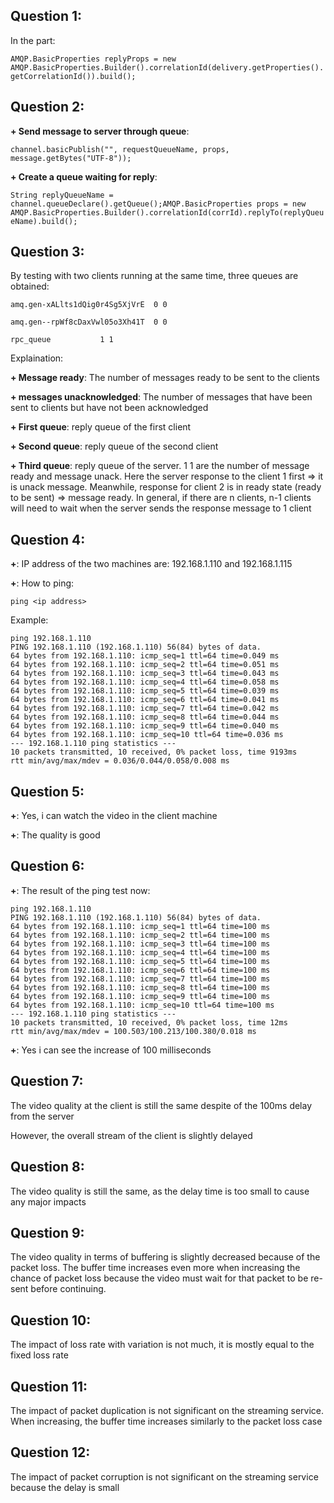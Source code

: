 ## Question 1: 

In the part:

  ```AMQP.BasicProperties replyProps = new AMQP.BasicProperties.Builder().correlationId(delivery.getProperties().getCorrelationId()).build();```

## Question 2:

**+ Send message to server through queue**:

  ```channel.basicPublish("", requestQueueName, props, message.getBytes("UTF-8"));```

**+ Create a queue waiting for reply**:

  ```String replyQueueName = channel.queueDeclare().getQueue();AMQP.BasicProperties props = new AMQP.BasicProperties.Builder().correlationId(corrId).replyTo(replyQueueName).build();```

## Question 3:

By testing with two clients running at the same time, three queues are obtained:

	amq.gen-xALlts1dQig0r4Sg5XjVrE	0 0

	amq.gen--rpWf8cDaxVwl05o3Xh41T	0 0

	rpc_queue			1 1

Explaination:

**+ Message ready**: The number of messages ready to be sent to the clients

**+ messages unacknowledged**: The number of messages that have been sent to clients but have not been acknowledged

**+ First queue**: reply queue of the first client

**+ Second queue**: reply queue of the second client

**+ Third queue**: reply queue of the server. 1 1 are the number of message ready and message unack. Here the server response to the client 1 first => it is unack message. Meanwhile, response for client 2 is in ready state (ready to be sent) => message ready. In general, if there are n clients, n-1 clients will need to wait when the server sends the response message to 1 client

## Question 4:

**+**: IP address of the two machines are: 192.168.1.110 and 192.168.1.115

**+**: How to ping: 

  ```ping <ip address>```

Example:

	ping 192.168.1.110
	PING 192.168.1.110 (192.168.1.110) 56(84) bytes of data.
	64 bytes from 192.168.1.110: icmp_seq=1 ttl=64 time=0.049 ms
	64 bytes from 192.168.1.110: icmp_seq=2 ttl=64 time=0.051 ms
	64 bytes from 192.168.1.110: icmp_seq=3 ttl=64 time=0.043 ms
	64 bytes from 192.168.1.110: icmp_seq=4 ttl=64 time=0.058 ms
	64 bytes from 192.168.1.110: icmp_seq=5 ttl=64 time=0.039 ms
	64 bytes from 192.168.1.110: icmp_seq=6 ttl=64 time=0.041 ms
	64 bytes from 192.168.1.110: icmp_seq=7 ttl=64 time=0.042 ms
	64 bytes from 192.168.1.110: icmp_seq=8 ttl=64 time=0.044 ms
	64 bytes from 192.168.1.110: icmp_seq=9 ttl=64 time=0.040 ms
	64 bytes from 192.168.1.110: icmp_seq=10 ttl=64 time=0.036 ms
	--- 192.168.1.110 ping statistics ---
	10 packets transmitted, 10 received, 0% packet loss, time 9193ms
	rtt min/avg/max/mdev = 0.036/0.044/0.058/0.008 ms

## Question 5:

**+**: Yes, i can watch the video in the client machine

**+**: The quality is good

## Question 6:

**+**: The result of the ping test now:

	ping 192.168.1.110
	PING 192.168.1.110 (192.168.1.110) 56(84) bytes of data.
	64 bytes from 192.168.1.110: icmp_seq=1 ttl=64 time=100 ms
	64 bytes from 192.168.1.110: icmp_seq=2 ttl=64 time=100 ms
	64 bytes from 192.168.1.110: icmp_seq=3 ttl=64 time=100 ms
	64 bytes from 192.168.1.110: icmp_seq=4 ttl=64 time=100 ms
	64 bytes from 192.168.1.110: icmp_seq=5 ttl=64 time=100 ms
	64 bytes from 192.168.1.110: icmp_seq=6 ttl=64 time=100 ms
	64 bytes from 192.168.1.110: icmp_seq=7 ttl=64 time=100 ms
	64 bytes from 192.168.1.110: icmp_seq=8 ttl=64 time=100 ms
	64 bytes from 192.168.1.110: icmp_seq=9 ttl=64 time=100 ms
	64 bytes from 192.168.1.110: icmp_seq=10 ttl=64 time=100 ms
	--- 192.168.1.110 ping statistics ---
	10 packets transmitted, 10 received, 0% packet loss, time 12ms
	rtt min/avg/max/mdev = 100.503/100.213/100.380/0.018 ms

**+**: Yes i can see the increase of 100 milliseconds

## Question 7:

The video quality at the client is still the same despite of the 100ms delay from the server

However, the overall stream of the client is slightly delayed

## Question 8:

The video quality is still the same, as the delay time is too small to cause any major impacts

## Question 9:

The video quality in terms of buffering is slightly decreased because of the packet loss. The buffer time increases even more when increasing the chance of packet loss because the video must wait for that packet to be re-sent before continuing.

## Question 10:

The impact of loss rate with variation is not much, it is mostly equal to the fixed loss rate

## Question 11:

The impact of packet duplication is not significant on the streaming service. When increasing, the buffer time increases similarly to the packet loss case

## Question 12:

The impact of packet corruption is not significant on the streaming service because the delay is small
